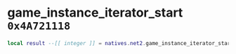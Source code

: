 # game_instance_iterator_start `0x4A721118`

```lua
local result --[[ integer ]] = natives.net2.game_instance_iterator_start(_unk0 --[[ integer ]])
```